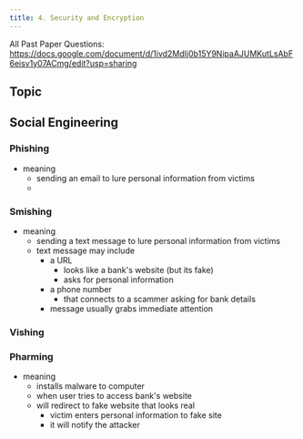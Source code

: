 ```yaml
---
title: 4. Security and Encryption
---
```


All Past Paper Questions: https://docs.google.com/document/d/1ivd2MdIj0b15Y9NipaAJUMKutLsAbF6eisv1y07ACmg/edit?usp=sharing

## Topic

## Social Engineering

### Phishing

- meaning
    - sending an email to lure personal information from victims
    - 

### Smishing

- meaning
    - sending a text message to lure personal information from victims
    - text message may include 
        - a URL
            - looks like a bank's website (but its fake)
            - asks for personal information
        - a phone number
            - that connects to a scammer asking for bank details
        - message usually grabs immediate attention

### Vishing

### Pharming

- meaning
    - installs malware to computer
    - when user tries to access bank's website
    - will redirect to fake website that looks real
        - victim enters personal information to fake site
        - it will notify the attacker 
